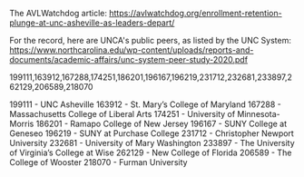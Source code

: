 The AVLWatchdog article:
https://avlwatchdog.org/enrollment-retention-plunge-at-unc-asheville-as-leaders-depart/

For the record, here are UNCA's public peers, as listed by the UNC System:
https://www.northcarolina.edu/wp-content/uploads/reports-and-documents/academic-affairs/unc-system-peer-study-2020.pdf

199111,163912,167288,174251,186201,196167,196219,231712,232681,233897,262129,206589,218070

199111 - UNC Asheville
163912 - St. Mary’s College of Maryland
167288 - Massachusetts College of Liberal Arts
174251 - University of Minnesota-Morris
186201 - Ramapo College of New Jersey
196167 - SUNY College at Geneseo
196219 - SUNY at Purchase College
231712 - Christopher Newport University
232681 - University of Mary Washington
233897 - The University of Virginia’s College at Wise
262129 - New College of Florida
206589 - The College of Wooster
218070 - Furman University
